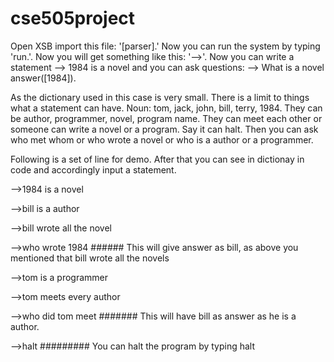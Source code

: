 # cse505project
Open XSB
import this file:
  '[parser].'
Now you can run the system by typing
  'run.'. 
Now you will get something like this:
'-->'. 
Now you can write a statement 
--> 1984 is a novel
and you can ask questions:
--> What is a novel
answer([1984]).


As the dictionary used in this case is very small. There is a limit to things what a statement can have.
Noun: tom, jack, john, bill, terry, 1984.
They can be author, programmer, novel, program name.
They can meet each other or someone can write a novel or a program. Say it can halt.
Then you can ask who met whom or who wrote a novel or who is a author or a programmer.

Following is a set of line for demo. After that you can see in dictionay in code and accordingly input a statement.

-->1984 is a novel

-->bill is a author

-->bill wrote all the novel

-->who wrote 1984   ###### This will give answer as bill, as above you mentioned that bill wrote all the novels

-->tom is a programmer

-->tom meets every author

-->who did tom meet  ####### This will have bill as answer as he is a author.

-->halt   ######### You can halt the program by typing halt 

